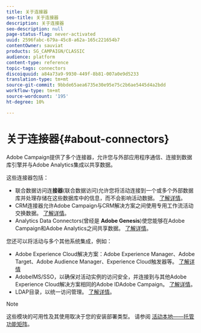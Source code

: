 ```yaml
---
title: 关于连接器
seo-title: 关于连接器
description: 关于连接器
seo-description: null
page-status-flag: never-activated
uuid: 2596fabc-679a-45c8-a62a-165c221654b7
contentOwner: sauviat
products: SG_CAMPAIGN/CLASSIC
audience: platform
content-type: reference
topic-tags: connectors
discoiquuid: a84a73a9-9930-449f-8b81-007a0e9d5233
translation-type: tm+mt
source-git-commit: 9bbde65aea6735e30e95e75c2b6ae5445d4a2bdd
workflow-type: tm+mt
source-wordcount: '195'
ht-degree: 10%

---
```



# 关于连接器{#about-connectors}

Adobe Campaign提供了多个连接器，允许您与外部应用程序通信、连接到数据库引擎并与Adobe Analytics集成以共享数据。

这些连接器包括：

* 联合数据访问连&#x200B;**接器**(联合数据访问)允许您将活动连接到一个或多个外部数据库并处理存储在这些数据库中的信息，而不会影响活动数据。 [了解详情](../../installation/using/about-fda.md)。
* CRM连接器允许Adobe Campaign与CRM解决方案之间使用专用工作流活动交换数据。 [了解详情](../../platform/using/crm-connectors.md)。
* Analytics Data Connectors(曾经是 **Adobe Genesis**)使您能够在Adobe Campaign和Adobe Analytics之间共享数据。 [了解详情](../../platform/using/adobe-analytics-data-connector.md)。

您还可以将活动与多个其他系统集成，例如：

* Adobe Experience Cloud解决方案：Adobe Experience Manager、Adobe Target、Adobe Audience Manager、Experience Cloud触发器等。 [了解详情](../../integrations/using/about-campaign-integrations.md)
* AdobeIMS/SSO，以确保对活动实例的访问安全，并连接到与其他Adobe Experience Cloud解决方案相同的Adobe IDAdobe Campaign。 [了解详情](../../integrations/using/about-adobe-id.md)。
* LDAP目录，以统一访问管理。 [了解详情](../../installation/using/connecting-through-ldap.md)。

>[!NOTE]
>
>这些模块的可用性及其使用取决于您的安装部署类型。 请参阅 [活动本地——托管功能矩阵](../../installation/using/capability-matrix.md)。

